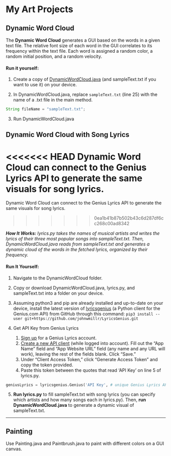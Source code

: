 # My Art Projects

## Dynamic Word Cloud
The **Dynamic Word Cloud** generates a GUI based on the words in a given text file. The relative font size of each word in the GUI correlates to its frequency within the text file. Each word is assigned a random color, a random initial position, and a random velocity.

#### Run it yourself:
1. Create a copy of [DynamicWordCloud.java](https://github.com/k-mcc/art/blob/main/DynamicWordCloud/DynamicWordCloud.java) (and sampleText.txt if you want to use it) on your device.

2. In DynamicWordCloud.java, replace `sampleText.txt` (line 25) with the name of a .txt file in the main method.
```java
String fileName = "sampleText.txt";
```

3. Run DynamicWordCloud.java

## Dynamic Word Cloud with Song Lyrics
<<<<<<< HEAD
Dynamic Word Cloud can connect to the Genius Lyrics API to generate the same visuals for song lyrics.
=======
Dynamic Word Cloud can connect to the Genius Lyrics API to generate the same visuals for song lyrics. 
>>>>>>> 0ea1b41b87b502b43c6d287df6cc268c00ad8342

***How It Works:** lyrics.py takes the names of musical artists and writes the lyrics of their three most popular songs into sampleText.txt. Then, DynamicWordCloud.java reads from sampleText.txt and generates a dynamic cloud of the words in the fetched lyrics, organized by their frequency.*

#### Run It Yourself:
1. Navigate to the DynamicWordCloud folder.

2. Copy or download DynamicWordCloud.java, lyrics.py, and sampleText.txt into a folder on your device.

3. Assuming python3 and pip are already installed and up-to-date on your device, install the latest version of [lyricsgenius](https://lyricsgenius.readthedocs.io/en/master/) (a Python client for the Genius.com API) from GitHub through this command:
`pip3 install --user git+https://github.com/johnwmillr/LyricsGenius.git`

4. Get API Key from Genius Lyrics
    1. [Sign up](https://genius.com/signup_or_login) for a Genius Lyrics account.
    2. [Create a new API client](https://genius.com/api-clients) (while logged into account). Fill out the “App Name” field and “App Website URL” field (any name and any URL will work), leaving the rest of the fields blank. Click “Save.”
    3. Under “Client Access Token,” click “Generate Access Token” and copy the token provided.
    4. Paste this token between the quotes that read ‘API Key’ on line 5 of lyrics.py.
```python
geniusLyrics = lyricsgenius.Genius('API Key', # unique Genius Lyrics API key
```

5. **Run lyrics.py** to fill sampleText.txt with song lyrics (you can specify which artists and how many songs each in lyrics.py). Then, **run DynamicWordCloud.java** to generate a dynamic visual of sampleText.txt.


---

## Painting
Use Painting.java and Paintbrush.java to paint with different colors on a GUI canvas.
